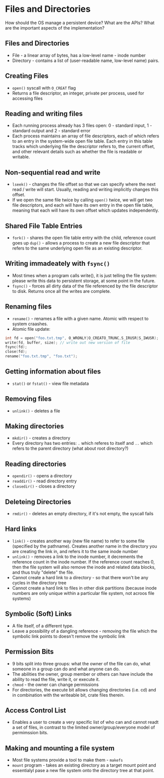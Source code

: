 # Files and Directories

How should the OS manage a persistent device? What are the APIs? What are the important aspects of the implementation?

## Files and Directories

- File - a linear array of bytes, has a low-level name - inode number
- Directory - contains a list of (user-readable name, low-level name) pairs.

## Creating Files

- `open()` syscall with `O_CREAT` flag
- Returns a file descriptor, an integer, private per process, used for accessing files

## Reading and writing files

- Each running process already has 3 files open: 0 - standard input, 1 - standard output and 2 - standard error
- Each process maintains an array of file descriptors, each of which refers to an entry in the system-wide open file table. Each entry in this table tracks which underlying file the descriptor refers to, the current offset, and other relevant details such as whether the file is readable or writable.

## Non-sequential read and write

- `lseek()` - changes the file offset so that we can specify where the next read / write will start. Usually, reading and writing implicitly changes this offset.
- If we open the same file twice by calling `open()` twice, we will get two file descriptors, and each will have its own entry in the open file table, meaning that each will have its own offset which updates independently.

## Shared File Table Entries
- `fork()` - shares the open file table entry with the child, reference count goes up
`dup()` - allows a process to create a new file descriptor that refers to the same underlying open file as an existing descriptor.

## Writing immadeately with `fsync()`

- Most times when a program calls write(), it is just telling the file system: please write this data to persistent storage, at some point in the future.
- `fsync()` - forces all dirty data of the file referenced by the file descriptor to disk. Returns once all the writes are complete.

## Renaming files

- `rename()` - renames a file with a given name. Atomic with respect to system craashes.
- Atomic file update:
```c
int fd = open("foo.txt.tmp", O_WRONLY|O_CREATO_TRUNC,S_IRUSR|S_IWUSR);
write(fd, buffer, size); // write out new version of file
fsync(fd);
close(fd);
rename("foo.txt.tmp", "foo.txt");
```

## Getting information about files

- `stat()` or `fstat()` - view file metadata

## Removing files

- `unlink()` - deletes a file

## Making directories

- `mkdir()` - creates a directory
- Every directory has two entries: `.` which referes to itself and `..` which refers to the parent directory (what about root directory?)

## Reading directories

- `opendir()` - opens a directory
- `readdir()` - read directory entry
- `closedir()` - closes a directory

## Deleteing Directories

- `rmdir()` - deletes an empty directory, if it's not empty, the syscall fails

## Hard links

- `link()` - creates another way (new file name) to refer to some file (specified by the pathname). Creates another name in the directory you are creating the link in, and refers it to the same inode number
- `unlink()` - removes a link to the inode number, it decrements the reference count in the inode number. If the reference count reaches 0, then the file system will also remove the inode and related data blocks, and thus truly "delete" the file.
- Cannot create a hard link to a directory - so that there won't be any cycles in the directory tree
- Cannot create a hard link to files in other disk partitions (because inode numbers are only unique within a particular file system, not acroos file systems)

## Symbolic (Soft) Links

- A file itself, of a different type.
- Leave a possibility of a dangling reference - removing the file which the symbolic link points to doesn't remove the symbolic link

## Permission Bits

- 9 bits split into three groups: what the owner of the file can do, what someone in a group can do and what anyone can do.
- The abilities the owner, group member or others can have include the ability to read the file, write it, or execute it.
- `chmod` - the owner can change permissions
- For directories, the execute bit allows changing directories (i.e. cd) and in combination with the writeable bit, crate files therein.

## Access Control List

- Enables a user to create a very specific list of who can and cannot readt a set of files, in contrast to the limited owner/group/everyone model of permimssion bits.

## Making and mounting a file system

- Most file systems provide a tool to make them - `makefs`
- `mount` program - takes an existing directory as a target mount point and essentialyl pase a new file system onto the directory tree at that point.